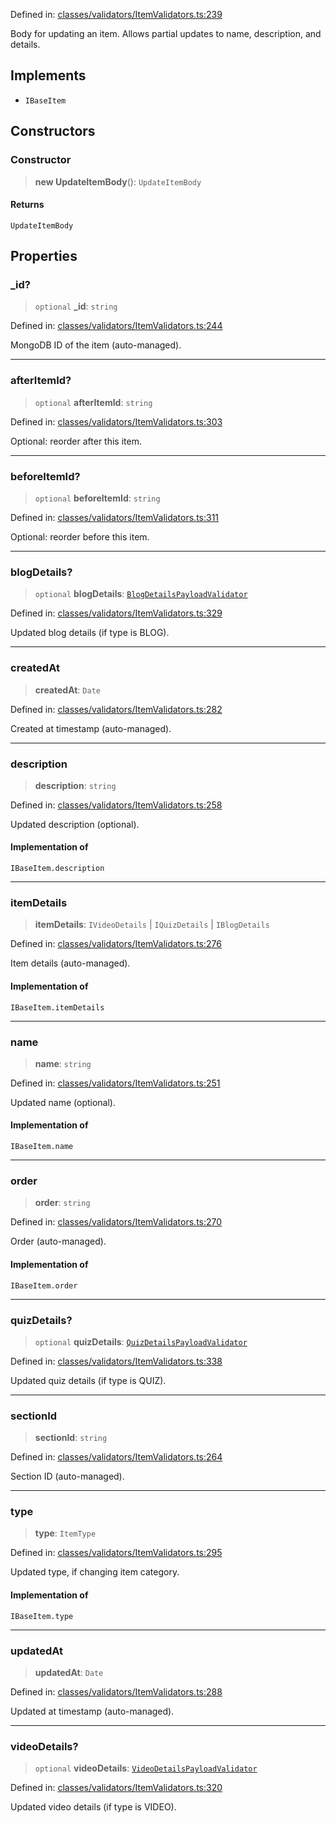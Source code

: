 Defined in: [classes/validators/ItemValidators.ts:239](https://github.com/continuousactivelearning/vibe/blob/bbe96e7b9c72b9bbcc5896c45a0f74ad711a9075/backend/src/modules/courses/classes/validators/ItemValidators.ts#L239)

Body for updating an item.
Allows partial updates to name, description, and details.

## Implements

- `IBaseItem`

## Constructors

### Constructor

> **new UpdateItemBody**(): `UpdateItemBody`

#### Returns

`UpdateItemBody`

## Properties

### \_id?

> `optional` **\_id**: `string`

Defined in: [classes/validators/ItemValidators.ts:244](https://github.com/continuousactivelearning/vibe/blob/bbe96e7b9c72b9bbcc5896c45a0f74ad711a9075/backend/src/modules/courses/classes/validators/ItemValidators.ts#L244)

MongoDB ID of the item (auto-managed).

***

### afterItemId?

> `optional` **afterItemId**: `string`

Defined in: [classes/validators/ItemValidators.ts:303](https://github.com/continuousactivelearning/vibe/blob/bbe96e7b9c72b9bbcc5896c45a0f74ad711a9075/backend/src/modules/courses/classes/validators/ItemValidators.ts#L303)

Optional: reorder after this item.

***

### beforeItemId?

> `optional` **beforeItemId**: `string`

Defined in: [classes/validators/ItemValidators.ts:311](https://github.com/continuousactivelearning/vibe/blob/bbe96e7b9c72b9bbcc5896c45a0f74ad711a9075/backend/src/modules/courses/classes/validators/ItemValidators.ts#L311)

Optional: reorder before this item.

***

### blogDetails?

> `optional` **blogDetails**: [`BlogDetailsPayloadValidator`](BlogDetailsPayloadValidator.md)

Defined in: [classes/validators/ItemValidators.ts:329](https://github.com/continuousactivelearning/vibe/blob/bbe96e7b9c72b9bbcc5896c45a0f74ad711a9075/backend/src/modules/courses/classes/validators/ItemValidators.ts#L329)

Updated blog details (if type is BLOG).

***

### createdAt

> **createdAt**: `Date`

Defined in: [classes/validators/ItemValidators.ts:282](https://github.com/continuousactivelearning/vibe/blob/bbe96e7b9c72b9bbcc5896c45a0f74ad711a9075/backend/src/modules/courses/classes/validators/ItemValidators.ts#L282)

Created at timestamp (auto-managed).

***

### description

> **description**: `string`

Defined in: [classes/validators/ItemValidators.ts:258](https://github.com/continuousactivelearning/vibe/blob/bbe96e7b9c72b9bbcc5896c45a0f74ad711a9075/backend/src/modules/courses/classes/validators/ItemValidators.ts#L258)

Updated description (optional).

#### Implementation of

`IBaseItem.description`

***

### itemDetails

> **itemDetails**: `IVideoDetails` \| `IQuizDetails` \| `IBlogDetails`

Defined in: [classes/validators/ItemValidators.ts:276](https://github.com/continuousactivelearning/vibe/blob/bbe96e7b9c72b9bbcc5896c45a0f74ad711a9075/backend/src/modules/courses/classes/validators/ItemValidators.ts#L276)

Item details (auto-managed).

#### Implementation of

`IBaseItem.itemDetails`

***

### name

> **name**: `string`

Defined in: [classes/validators/ItemValidators.ts:251](https://github.com/continuousactivelearning/vibe/blob/bbe96e7b9c72b9bbcc5896c45a0f74ad711a9075/backend/src/modules/courses/classes/validators/ItemValidators.ts#L251)

Updated name (optional).

#### Implementation of

`IBaseItem.name`

***

### order

> **order**: `string`

Defined in: [classes/validators/ItemValidators.ts:270](https://github.com/continuousactivelearning/vibe/blob/bbe96e7b9c72b9bbcc5896c45a0f74ad711a9075/backend/src/modules/courses/classes/validators/ItemValidators.ts#L270)

Order (auto-managed).

#### Implementation of

`IBaseItem.order`

***

### quizDetails?

> `optional` **quizDetails**: [`QuizDetailsPayloadValidator`](QuizDetailsPayloadValidator.md)

Defined in: [classes/validators/ItemValidators.ts:338](https://github.com/continuousactivelearning/vibe/blob/bbe96e7b9c72b9bbcc5896c45a0f74ad711a9075/backend/src/modules/courses/classes/validators/ItemValidators.ts#L338)

Updated quiz details (if type is QUIZ).

***

### sectionId

> **sectionId**: `string`

Defined in: [classes/validators/ItemValidators.ts:264](https://github.com/continuousactivelearning/vibe/blob/bbe96e7b9c72b9bbcc5896c45a0f74ad711a9075/backend/src/modules/courses/classes/validators/ItemValidators.ts#L264)

Section ID (auto-managed).

***

### type

> **type**: `ItemType`

Defined in: [classes/validators/ItemValidators.ts:295](https://github.com/continuousactivelearning/vibe/blob/bbe96e7b9c72b9bbcc5896c45a0f74ad711a9075/backend/src/modules/courses/classes/validators/ItemValidators.ts#L295)

Updated type, if changing item category.

#### Implementation of

`IBaseItem.type`

***

### updatedAt

> **updatedAt**: `Date`

Defined in: [classes/validators/ItemValidators.ts:288](https://github.com/continuousactivelearning/vibe/blob/bbe96e7b9c72b9bbcc5896c45a0f74ad711a9075/backend/src/modules/courses/classes/validators/ItemValidators.ts#L288)

Updated at timestamp (auto-managed).

***

### videoDetails?

> `optional` **videoDetails**: [`VideoDetailsPayloadValidator`](VideoDetailsPayloadValidator.md)

Defined in: [classes/validators/ItemValidators.ts:320](https://github.com/continuousactivelearning/vibe/blob/bbe96e7b9c72b9bbcc5896c45a0f74ad711a9075/backend/src/modules/courses/classes/validators/ItemValidators.ts#L320)

Updated video details (if type is VIDEO).
